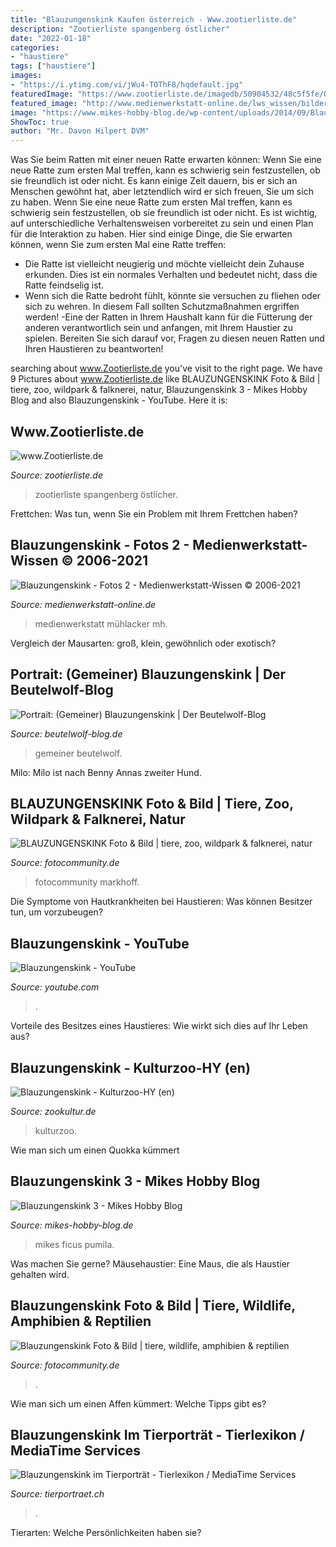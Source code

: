 ```yaml
---
title: "Blauzungenskink Kaufen österreich - Www.zootierliste.de"
description: "Zootierliste spangenberg östlicher"
date: "2022-01-18"
categories:
- "haustiere"
tags: ["haustiere"]
images:
- "https://i.ytimg.com/vi/jWu4-TOThF8/hqdefault.jpg"
featuredImage: "https://www.zootierliste.de/imagedb/50904532/48c5f5fe/Ost-Blauzungenskink.jpg"
featured_image: "http://www.medienwerkstatt-online.de/lws_wissen/bilder/37092-3.jpg"
image: "https://www.mikes-hobby-blog.de/wp-content/uploads/2014/09/Blauzungenskink-3.jpg"
ShowToc: true
author: "Mr. Davon Hilpert DVM"
---
```



Was Sie beim Ratten mit einer neuen Ratte erwarten können: Wenn Sie eine neue Ratte zum ersten Mal treffen, kann es schwierig sein festzustellen, ob sie freundlich ist oder nicht. Es kann einige Zeit dauern, bis er sich an Menschen gewöhnt hat, aber letztendlich wird er sich freuen, Sie um sich zu haben.
Wenn Sie eine neue Ratte zum ersten Mal treffen, kann es schwierig sein festzustellen, ob sie freundlich ist oder nicht. Es ist wichtig, auf unterschiedliche Verhaltensweisen vorbereitet zu sein und einen Plan für die Interaktion zu haben. Hier sind einige Dinge, die Sie erwarten können, wenn Sie zum ersten Mal eine Ratte treffen:
- Die Ratte ist vielleicht neugierig und möchte vielleicht dein Zuhause erkunden. Dies ist ein normales Verhalten und bedeutet nicht, dass die Ratte feindselig ist.
- Wenn sich die Ratte bedroht fühlt, könnte sie versuchen zu fliehen oder sich zu wehren. In diesem Fall sollten Schutzmaßnahmen ergriffen werden!
-Eine der Ratten in Ihrem Haushalt kann für die Fütterung der anderen verantwortlich sein und anfangen, mit Ihrem Haustier zu spielen. Bereiten Sie sich darauf vor, Fragen zu diesen neuen Ratten und Ihren Haustieren zu beantworten!

	

		
searching about www.Zootierliste.de you've visit to the right page. We have 9 Pictures about www.Zootierliste.de like BLAUZUNGENSKINK Foto &amp; Bild | tiere, zoo, wildpark &amp; falknerei, natur, Blauzungenskink 3 - Mikes Hobby Blog and also Blauzungenskink - YouTube. Here it is:
		
    
## Www.Zootierliste.de

<img loading=lazy src="https://www.zootierliste.de/imagedb/50904532/48c5f5fe/Ost-Blauzungenskink.jpg" onerror="this.onerror=null;this.src='https://tse4.mm.bing.net/th?id=OIP.t9DmSuDrCAGJju00qIuBwwAAAA&amp;pid=15.1';" alt="www.Zootierliste.de">

_Source: zootierliste.de_

>zootierliste spangenberg östlicher. 

	

Frettchen: Was tun, wenn Sie ein Problem mit Ihrem Frettchen haben?

    
## Blauzungenskink - Fotos 2 - Medienwerkstatt-Wissen © 2006-2021

<img loading=lazy src="http://www.medienwerkstatt-online.de/lws_wissen/bilder/37092-3.jpg" onerror="this.onerror=null;this.src='https://tse4.mm.bing.net/th?id=OIP.1lKJq8M_-b0Icmp_99_xAgHaEK&amp;pid=15.1';" alt="Blauzungenskink - Fotos 2 - Medienwerkstatt-Wissen © 2006-2021">

_Source: medienwerkstatt-online.de_

>medienwerkstatt mühlacker mh. 

	

Vergleich der Mausarten: groß, klein, gewöhnlich oder exotisch?

    
## Portrait: (Gemeiner) Blauzungenskink | Der Beutelwolf-Blog

<img loading=lazy src="https://beutelwolf-blog.de/wp-content/uploads/2019/08/blauzungenskink-wien.jpg" onerror="this.onerror=null;this.src='https://tse3.mm.bing.net/th?id=OIP.IQrLOcsMjzf0eTUNwtpX7AHaFj&amp;pid=15.1';" alt="Portrait: (Gemeiner) Blauzungenskink | Der Beutelwolf-Blog">

_Source: beutelwolf-blog.de_

>gemeiner beutelwolf. 

	

Milo: Milo ist nach Benny Annas zweiter Hund.

    
## BLAUZUNGENSKINK Foto &amp; Bild | Tiere, Zoo, Wildpark &amp; Falknerei, Natur

<img loading=lazy src="https://img.fotocommunity.com/blauzungenskink-dc7a4b1a-b63a-4667-b340-afbde24ccf3f.jpg?width=1000" onerror="this.onerror=null;this.src='https://tse1.mm.bing.net/th?id=OIP.5g8bkJNuwjnSiPcYmig3tgHaE8&amp;pid=15.1';" alt="BLAUZUNGENSKINK Foto &amp; Bild | tiere, zoo, wildpark &amp; falknerei, natur">

_Source: fotocommunity.de_

>fotocommunity markhoff. 

	

Die Symptome von Hautkrankheiten bei Haustieren: Was können Besitzer tun, um vorzubeugen?

    
## Blauzungenskink - YouTube

<img loading=lazy src="https://i.ytimg.com/vi/jWu4-TOThF8/hqdefault.jpg" onerror="this.onerror=null;this.src='https://tse1.mm.bing.net/th?id=OIP.ZkHY8IOG6hERpIeIIXCWQwHaFj&amp;pid=15.1';" alt="Blauzungenskink - YouTube">

_Source: youtube.com_

>. 

	

Vorteile des Besitzes eines Haustieres: Wie wirkt sich dies auf Ihr Leben aus?

    
## Blauzungenskink - Kulturzoo-HY (en)

<img loading=lazy src="https://zookultur.de/kulturzoo-en/wp-content/uploads/sites/10/2017/06/Blauzungenskink-1024x681.jpg" onerror="this.onerror=null;this.src='https://tse2.mm.bing.net/th?id=OIP.1oY7Jps-tYqmFyld_L9arQHaE7&amp;pid=15.1';" alt="Blauzungenskink - Kulturzoo-HY (en)">

_Source: zookultur.de_

>kulturzoo. 

	

Wie man sich um einen Quokka kümmert

    
## Blauzungenskink 3 - Mikes Hobby Blog

<img loading=lazy src="https://www.mikes-hobby-blog.de/wp-content/uploads/2014/09/Blauzungenskink-3.jpg" onerror="this.onerror=null;this.src='https://tse3.mm.bing.net/th?id=OIP.B13KSXKWa1_kIGzFtHeiwQHaFj&amp;pid=15.1';" alt="Blauzungenskink 3 - Mikes Hobby Blog">

_Source: mikes-hobby-blog.de_

>mikes ficus pumila. 

	

Was machen Sie gerne?
Mäusehaustier: Eine Maus, die als Haustier gehalten wird.

    
## Blauzungenskink Foto &amp; Bild | Tiere, Wildlife, Amphibien &amp; Reptilien

<img loading=lazy src="https://img.fotocommunity.com/blauzungenskink-f66be1ce-95cb-489f-83e3-846f8d300650.jpg?height=1080" onerror="this.onerror=null;this.src='https://tse4.mm.bing.net/th?id=OIP.hrzxEYmSU0Ls88xysxpNzQHaFp&amp;pid=15.1';" alt="Blauzungenskink Foto &amp; Bild | tiere, wildlife, amphibien &amp; reptilien">

_Source: fotocommunity.de_

>. 

	

Wie man sich um einen Affen kümmert: Welche Tipps gibt es?

    
## Blauzungenskink Im Tierporträt - Tierlexikon / MediaTime Services

<img loading=lazy src="http://www.tierportraet.ch/bilder/blauzungenskink02.jpg" onerror="this.onerror=null;this.src='https://tse2.mm.bing.net/th?id=OIP.JdTMW-m5P2LVCAIkUd7acgHaEn&amp;pid=15.1';" alt="Blauzungenskink im Tierporträt - Tierlexikon / MediaTime Services">

_Source: tierportraet.ch_

>. 

	

Tierarten: Welche Persönlichkeiten haben sie?

